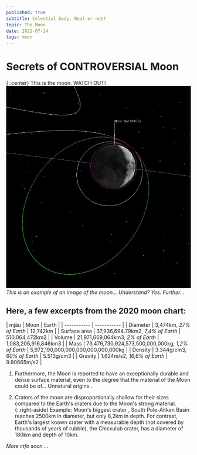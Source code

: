 ```yaml
---
published: true
subtitle: Celestial body. Real or not?
topic: The Moon
date: 2022-07-14
tags: moon
---
```


# Secrets of CONTROVERSIAL Moon

{:.center} This is the moon. WATCH OUT!
![This is the moon. WATCH OUT!](/images/moon1.png)
*This is an example of an image of the moon... Understand? Yes. Further...*

## Here, a few excerpts from the 2020 moon chart:

| mjäu | Moon | Earth |
| ----------- | ----------- |
| Diameter | 3,474km, *27% of Earth* | 12,742km |
| Surface area | 37,936,694.79km2, *7,4% of Earth* | 510,064,472km2 |
| Volume | 21,971,669,064km3, *2% of Earth* | 1,083,206,916,846km3 |
| Mass | 73,476,730,924,573,500,000,000kg, *1,2% of Earth* | 5,972,190,000,000,000,000,000,000kg |
| Density | 3.344g/cm3, *60% of Earth* | 5.513g/cm3 |
| Gravity | 1.624m/s2, *16,6% of Earth* | 9.80665m/s2 |

1. Furthermore, the Moon is reported to have an exceptionally durable and dense surface material, even to the degree that the material of the Moon could be of... Unnatural origins.. 

2. Craters of the moon are disproportionally shallow for their sizes compared to the Earth's craters due to the Moon's strong material. 
 {:.right-aside} Example: Moon's biggest crater , South Pole-Aitken Basin reaches 2500km in diameter, but only 8,2km in depth. For contrast, Earth's largest known crater with a measurable depth (not covered by thousands of years of rubble), the Chicxulub crater, has a diameter of 180km and depth of 10km.

*More info soon ...*